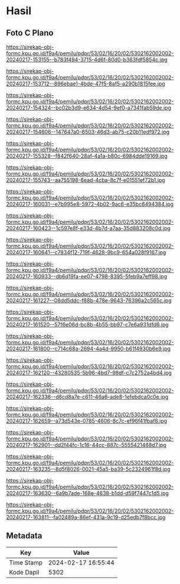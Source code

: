 # Hasil

## Foto C Plano

https://sirekap-obj-formc.kpu.go.id/f9a4/pemilu/pdpr/53/02/16/20/02/5302162002002-20240217-153155--b783f494-3715-4d6f-80d0-b363fdf5854c.jpg

https://sirekap-obj-formc.kpu.go.id/f9a4/pemilu/pdpr/53/02/16/20/02/5302162002002-20240217-153712--896ebae1-4bde-47f5-8af5-a290b1815fee.jpg

https://sirekap-obj-formc.kpu.go.id/f9a4/pemilu/pdpr/53/02/16/20/02/5302162002002-20240217-154324--bc02b3d9-e634-4d54-9ef0-a7341fab59de.jpg

https://sirekap-obj-formc.kpu.go.id/f9a4/pemilu/pdpr/53/02/16/20/02/5302162002002-20240217-154606--147647a0-6503-46d3-ab75-c20b11edf972.jpg

https://sirekap-obj-formc.kpu.go.id/f9a4/pemilu/pdpr/53/02/16/20/02/5302162002002-20240217-155328--f842f640-28af-4a1a-b80c-6984dde19169.jpg

https://sirekap-obj-formc.kpu.go.id/f9a4/pemilu/pdpr/53/02/16/20/02/5302162002002-20240217-155743--aa755198-6ead-4cba-8c7f-e01551ef72b1.jpg

https://sirekap-obj-formc.kpu.go.id/f9a4/pemilu/pdpr/53/02/16/20/02/5302162002002-20240217-160031--e7b995e8-5972-4b02-9ac6-e35bc6494384.jpg

https://sirekap-obj-formc.kpu.go.id/f9a4/pemilu/pdpr/53/02/16/20/02/5302162002002-20240217-160423--1c597e8f-e33d-4b7d-a7aa-35d883208c0d.jpg

https://sirekap-obj-formc.kpu.go.id/f9a4/pemilu/pdpr/53/02/16/20/02/5302162002002-20240217-160641--c7834f12-719f-4628-9bc9-654a028f9167.jpg

https://sirekap-obj-formc.kpu.go.id/f9a4/pemilu/pdpr/53/02/16/20/02/5302162002002-20240217-160933--db6d19fa-ee07-4798-8395-5feb9a7eff98.jpg

https://sirekap-obj-formc.kpu.go.id/f9a4/pemilu/pdpr/53/02/16/20/02/5302162002002-20240217-161227--08dd5ddc-f88b-478e-9643-76396a2c565c.jpg

https://sirekap-obj-formc.kpu.go.id/f9a4/pemilu/pdpr/53/02/16/20/02/5302162002002-20240217-161520--57f6e06d-bc8b-4b55-bb97-c7e6a931dfd6.jpg

https://sirekap-obj-formc.kpu.go.id/f9a4/pemilu/pdpr/53/02/16/20/02/5302162002002-20240217-161800--c714c68a-2694-4a4d-9950-b61f4930b6e9.jpg

https://sirekap-obj-formc.kpu.go.id/f9a4/pemilu/pdpr/53/02/16/20/02/5302162002002-20240217-162120--43280535-5b96-4bd7-98df-c7c2752a4bd4.jpg

https://sirekap-obj-formc.kpu.go.id/f9a4/pemilu/pdpr/53/02/16/20/02/5302162002002-20240217-162336--d6cd8a7e-c611-46a6-ade8-1efebdca0c0e.jpg

https://sirekap-obj-formc.kpu.go.id/f9a4/pemilu/pdpr/53/02/16/20/02/5302162002002-20240217-162659--a73d543e-0785-4606-8c7c-ef96f41fbaf6.jpg

https://sirekap-obj-formc.kpu.go.id/f9a4/pemilu/pdpr/53/02/16/20/02/5302162002002-20240217-162901--dd2f44fc-1c16-44cc-887c-5555421468d7.jpg

https://sirekap-obj-formc.kpu.go.id/f9a4/pemilu/pdpr/53/02/16/20/02/5302162002002-20240217-163235--8d5f8026-0021-45a5-ba39-5c2324961f8d.jpg

https://sirekap-obj-formc.kpu.go.id/f9a4/pemilu/pdpr/53/02/16/20/02/5302162002002-20240217-163630--6a9b7ade-168e-4638-b1dd-d59f7447c1d5.jpg

https://sirekap-obj-formc.kpu.go.id/f9a4/pemilu/pdpr/53/02/16/20/02/5302162002002-20240217-163811--fa02489a-86ef-431a-9c19-d25edb7f8bcc.jpg


## Metadata

| Key        | Value               |
| ---------- | ------------------- |
| Time Stamp | 2024-02-17 16:55:44 |
| Kode Dapil | 5302                |



